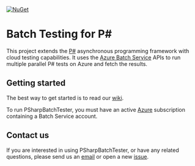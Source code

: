 [![NuGet](https://img.shields.io/nuget/v/Microsoft.PSharp.BatchTest.svg)](https://www.nuget.org/packages/Microsoft.PSharp.BatchTest/)

Batch Testing for P#
====================
This project extends the [P#](https://github.com/p-org/PSharp) asynchronous programming framework with cloud testing capabilities. It uses the [Azure Batch Service](https://azure.microsoft.com/en-in/services/batch/) APIs to run multiple parallel P# tests on Azure and fetch the results.

## Getting started

The best way to get started is to read our [wiki](https://github.com/p-org/PSharpBatchTesting/wiki).

To run PSharpBatchTester, you must have an active [Azure](https://azure.microsoft.com/) subscription containing a Batch Service account.  

## Contact us

If you are interested in using PSharpBatchTester, or have any related questions, please send us an [email](mailto:pdev@microsoft.com) or open a new [issue](https://github.com/p-org/PSharpBatchTesting/issues).
